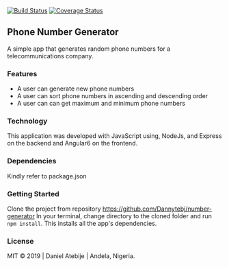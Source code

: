 [![Build Status](https://travis-ci.org/Dannytebj/number-generator.svg?branch=chore%2Fwrite-tests)](https://travis-ci.org/Dannytebj/number-generator) [![Coverage Status](https://coveralls.io/repos/github/Dannytebj/number-generator/badge.svg?branch=chore%2Fwrite-tests)](https://coveralls.io/github/Dannytebj/number-generator?branch=chore%2Fwrite-tests)
## Phone Number Generator
A simple app that generates random phone numbers for a telecommunications company.
### Features
- A user can generate new phone numbers
- A user can sort phone numbers in ascending and descending order
- A user can can get maximum and minimum phone numbers
### Technology
 This application was developed with JavaScript using, NodeJs, and Express on the backend and Angular6 on the frontend.

### Dependencies
 Kindly refer to package.json
### Getting Started
Clone the project from repository https://github.com/Dannytebj/number-generator
In your terminal, change directory to the cloned folder and run `npm install`. This installs all the app's dependencies.

### License
MIT © 2019 | Daniel Atebije | Andela, Nigeria.
